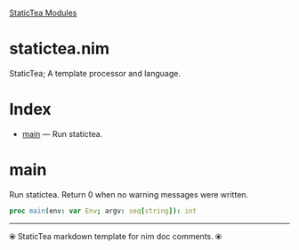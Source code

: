 [StaticTea Modules](./)

# statictea.nim

StaticTea; A template processor and language.

# Index

* [main](#user-content-a0) &mdash; Run statictea.

# <a id="a0"></a>main

Run statictea. Return 0 when no warning messages were written.

```nim
proc main(env: var Env; argv: seq[string]): int
```



---
⦿ StaticTea markdown template for nim doc comments. ⦿
